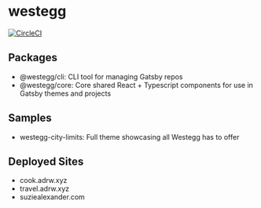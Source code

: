 # westegg

[![CircleCI](https://circleci.com/gh/adrw/westegg.svg?style=svg)](https://circleci.com/gh/adrw/westegg)

## Packages

- @westegg/cli: CLI tool for managing Gatsby repos
- @westegg/core: Core shared React + Typescript components for use in Gatsby themes and projects

## Samples

- westegg-city-limits: Full theme showcasing all Westegg has to offer

## Deployed Sites

- cook.adrw.xyz
- travel.adrw.xyz
- suziealexander.com
